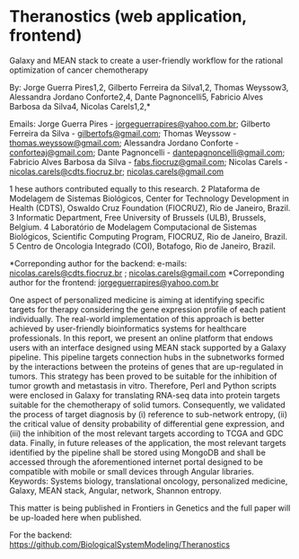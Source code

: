 # Theranostics (web application, frontend)


Galaxy and MEAN stack to create a user-friendly workflow for the rational optimization of cancer chemotherapy

By: Jorge Guerra Pires1,2, Gilberto Ferreira da Silva1,2, Thomas Weyssow3, Alessandra Jordano Conforte2,4, Dante Pagnoncelli5, Fabricio Alves Barbosa da Silva4, Nicolas Carels1,2,*

Emails: Jorge Guerra Pires - jorgeguerrapires@yahoo.com.br; Gilberto Ferreira da Silva - gilbertofs@gmail.com; Thomas Weyssow - thomas.weyssow@gmail.com; Alessandra Jordano Conforte - conforteaj@gmail.com; Dante Pagnoncelli - dantepagnoncelli@gmail.com; Fabricio Alves Barbosa da Silva - fabs.fiocruz@gmail.com; Nicolas Carels - nicolas.carels@cdts.fiocruz.br; nicolas.carels@gmail.com

1 hese authors contributed equally to this research. 2 Plataforma de Modelagem de Sistemas Biológicos, Center for Technology Development in Health (CDTS), Oswaldo Cruz Foundation (FIOCRUZ), Rio de Janeiro, Brazil. 3 Informatic Department, Free University of Brussels (ULB), Brussels, Belgium. 4 Laboratório de Modelagem Computacional de Sistemas Biológicos, Scientific Computing Program, FIOCRUZ, Rio de Janeiro, Brazil. 5 Centro de Oncologia Integrado (COI), Botafogo, Rio de Janeiro, Brazil.

*Correponding author for the backend: e-mails: nicolas.carels@cdts.fiocruz.br ; nicolas.carels@gmail.com
*Correponding author for the frontend: jorgeguerrapires@yahoo.com.br

One aspect of personalized medicine is aiming at identifying specific targets for therapy considering the gene expression profile of each patient individually. The real-world implementation of this approach is better achieved by user-friendly bioinformatics systems for healthcare professionals. In this report, we present an online platform that endows users with an interface designed using MEAN stack supported by a Galaxy pipeline. This pipeline targets connection hubs in the subnetworks formed by the interactions between the proteins of genes that are up-regulated in tumors. This strategy has been proved to be suitable for the inhibition of tumor growth and metastasis in vitro. Therefore, Perl and Python scripts were enclosed in Galaxy for translating RNA-seq data into protein targets suitable for the chemotherapy of solid tumors. Consequently, we validated the process of target diagnosis by (i) reference to sub-network entropy, (ii) the critical value of density probability of differential gene expression, and (iii) the inhibition of the most relevant targets according to TCGA and GDC data. Finally, in future releases of the application, the most relevant targets identified by the pipeline shall be stored using MongoDB and shall be accessed through the aforementioned internet portal designed to be compatible with mobile or small devices through Angular libraries.
Keywords: Systems biology, translational oncology, personalized medicine, Galaxy, MEAN stack, Angular, network, Shannon entropy.

This matter is being published in Frontiers in Genetics and the full paper will be up-loaded here when published.



For the backend: https://github.com/BiologicalSystemModeling/Theranostics
